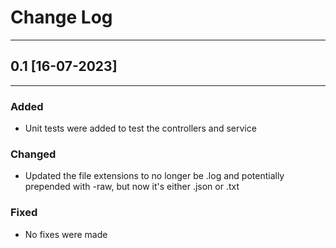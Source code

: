 # Change Log

------------
## 0.1 [16-07-2023]

------------
### Added

* Unit tests were added to test the controllers and service

### Changed

* Updated the file extensions to no longer be .log and potentially prepended with -raw, but now it's either .json or .txt

### Fixed

* No fixes were made